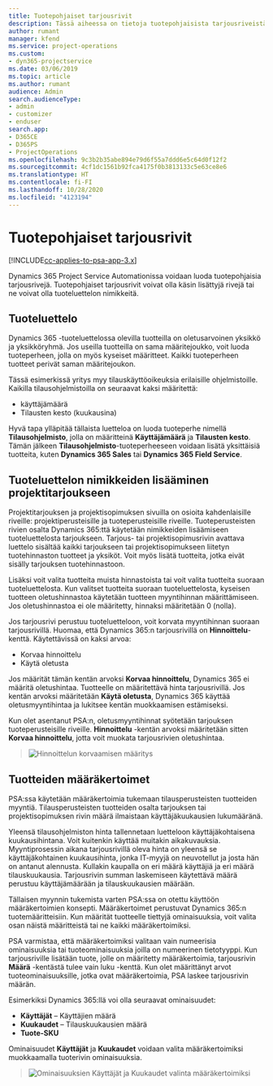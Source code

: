 ```yaml
---
title: Tuotepohjaiset tarjousrivit
description: Tässä aiheessa on tietoja tuotepohjaisista tarjousriveistä.
author: rumant
manager: kfend
ms.service: project-operations
ms.custom:
- dyn365-projectservice
ms.date: 03/06/2019
ms.topic: article
ms.author: rumant
audience: Admin
search.audienceType:
- admin
- customizer
- enduser
search.app:
- D365CE
- D365PS
- ProjectOperations
ms.openlocfilehash: 9c3b2b35abe894e79d6f55a7ddd6e5c64d0f12f2
ms.sourcegitcommit: 4cf1dc1561b92fca4175f0b3813133c5e63ce8e6
ms.translationtype: HT
ms.contentlocale: fi-FI
ms.lasthandoff: 10/28/2020
ms.locfileid: "4123194"
---
```

# <a name="product-based-quote-lines"></a>Tuotepohjaiset tarjousrivit

[!INCLUDE[cc-applies-to-psa-app-3.x](../includes/cc-applies-to-psa-app-3x.md)]


Dynamics 365 Project Service Automationissa voidaan luoda tuotepohjaisia tarjousrivejä. Tuotepohjaiset tarjousrivit voivat olla käsin lisättyjä rivejä tai ne voivat olla tuoteluettelon nimikkeitä.

## <a name="product-catalog"></a>Tuoteluettelo

Dynamics 365 -tuoteluettelossa olevilla tuotteilla on oletusarvoinen yksikkö ja yksikköryhmä. Jos useilla tuotteilla on sama määritejoukko, voit luoda tuoteperheen, jolla on myös kyseiset määritteet. Kaikki tuoteperheen tuotteet perivät saman määritejoukon.

Tässä esimerkissä yritys myy tilauskäyttöoikeuksia erilaisille ohjelmistoille. Kaikilla tilausohjelmistoilla on seuraavat kaksi määritettä:

- käyttäjämäärä 
- Tilausten kesto (kuukausina)

Hyvä tapa ylläpitää tällaista luetteloa on luoda tuoteperhe nimellä **Tilausohjelmisto**, jolla on määritteinä **Käyttäjämäärä** ja **Tilausten kesto**. Tämän jälkeen **Tilausohjelmisto**-tuoteperheeseen voidaan lisätä yksittäisiä tuotteita, kuten **Dynamics 365 Sales** tai **Dynamics 365 Field Service**.

## <a name="adding-product-catalog-items-to-a-project-quote"></a>Tuoteluettelon nimikkeiden lisääminen projektitarjoukseen

Projektitarjouksen ja projektisopimuksen sivuilla on osioita kahdenlaisille riveille: projektiperusteisille ja tuoteperusteisille riveille. Tuoteperusteisten rivien osalta Dynamics 365:ttä käytetään nimikkeiden lisäämiseen tuoteluettelosta tarjoukseen. Tarjous- tai projektisopimusrivin avattava luettelo sisältää kaikki tarjoukseen tai projektisopimukseen liitetyn tuotehinnaston tuotteet ja yksiköt. Voit myös lisätä tuotteita, jotka eivät sisälly tarjouksen tuotehinnastoon.

Lisäksi voit valita tuotteita muista hinnastoista tai voit valita tuotteita suoraan tuoteluettelosta. Kun valitset tuotteita suoraan tuoteluettelosta, kyseisen tuotteen oletushinnastoa käytetään tuotteen myyntihinnan määrittämiseen. Jos oletushinnastoa ei ole määritetty, hinnaksi määritetään 0 (nolla).

Jos tarjousrivi perustuu tuoteluetteloon, voit korvata myyntihinnan suoraan tarjousrivillä. Huomaa, että Dynamics 365:n tarjousrivillä on **Hinnoittelu**-kenttä. Käytettävissä on kaksi arvoa:

- Korvaa hinnoittelu  
- Käytä oletusta

Jos määrität tämän kentän arvoksi **Korvaa hinnoittelu**, Dynamics 365 ei määritä oletushintaa. Tuotteelle on määritettävä hinta tarjousrivillä. Jos kentän arvoksi määritetään **Käytä oletusta**, Dynamics 365 käyttää oletusmyyntihintaa ja lukitsee kentän muokkaamisen estämiseksi.

Kun olet asentanut PSA:n, oletusmyyntihinnat syötetään tarjouksen tuoteperusteisille riveille. **Hinnoittelu** -kentän arvoksi määritetään sitten **Korvaa hinnoittelu**, jotta voit muokata tarjousrivien oletushintaa.

> ![Hinnoittelun korvaamisen määritys](media/basic-guide-10.png)
 
## <a name="quantity-factors-for-products"></a>Tuotteiden määräkertoimet

PSA:ssa käytetään määräkertoimia tukemaan tilausperusteisten tuotteiden myyntiä. Tilausperusteisten tuotteiden osalta tarjouksen tai projektisopimuksen rivin määrä ilmaistaan käyttäjäkuukausien lukumääränä.

Yleensä tilausohjelmiston hinta tallennetaan luetteloon käyttäjäkohtaisena kuukausihintana. Voit kuitenkin käyttää muitakin aikakuvauksia. Myyntiprosessin aikana tarjousrivillä oleva hinta on yleensä se käyttäjäkohtainen kuukausihinta, jonka IT-myyjä on neuvotellut ja josta hän on antanut alennusta. Kullakin kaupalla on eri määrä käyttäjiä ja eri määrä tilauskuukausia. Tarjousrivin summan laskemiseen käytettävä määrä perustuu käyttäjämäärään ja tilauskuukausien määrään.

Tällaisen myynnin tukemista varten PSA:ssa on otettu käyttöön määräkertoimien konsepti. Määräkertoimet perustuvat Dynamics 365:n tuotemääritteisiin. Kun määrität tuotteelle tiettyjä ominaisuuksia, voit valita osan näistä määritteistä tai ne kaikki määräkertoimiksi.

PSA varmistaa, että määräkertoimiksi valitaan vain numeerisia ominaisuuksia tai tuoteominaisuuksia joilla on numeerinen tietotyyppi. Kun tarjousriville lisätään tuote, jolle on määritetty määräkertoimia, tarjousrivin **Määrä** -kentästä tulee vain luku -kenttä. Kun olet määrittänyt arvot tuoteominaisuuksille, jotka ovat määräkertoimia, PSA laskee tarjousrivin määrän.

Esimerkiksi Dynamics 365:llä voi olla seuraavat ominaisuudet: 

- **Käyttäjät** – Käyttäjien määrä 
- **Kuukaudet** – Tilauskuukausien määrä
- **Tuote-SKU** 

Ominaisuudet **Käyttäjät** ja **Kuukaudet** voidaan valita määräkertoimiksi muokkaamalla tuoterivin ominaisuuksia. 

> ![Ominaisuuksien Käyttäjät ja Kuukaudet valinta määräkertoimiksi](media/basic-guide-11.png)
 
